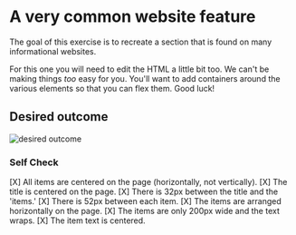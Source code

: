 # A very common website feature

The goal of this exercise is to recreate a section that is found on many informational websites.

For this one you will need to edit the HTML a little bit too. We can't be making things _too_ easy for you. You'll want to add containers around the various elements so that you can flex them. Good luck!

## Desired outcome

![desired outcome](./desired-outcome.png)

### Self Check

[X] All items are centered on the page (horizontally, not vertically).
[X] The title is centered on the page.
[X] There is 32px between the title and the 'items.'
[X] There is 52px between each item.
[X] The items are arranged horizontally on the page.
[X] The items are only 200px wide and the text wraps.
[X] The item text is centered.
